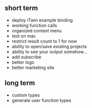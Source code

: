 ## short term

- deploy iTwin example binding
- working function calls
- organized context menu
- test on mac
- restrict result count to 1 for now
- ability to open/save existing projects
- ability to see your output somehow...
- add subscribe
- better logo
- better marketing site

## long term
- custom types
- generate user function types
